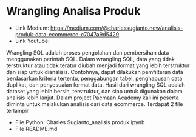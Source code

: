 # Wrangling Analisa Produk
- Link Medium: https://medium.com/@charlessugianto.new/analisis-produk-data-ecommerce-c7047a9d5429
- Link Youtube:

Wrangling SQL adalah proses pengolahan dan pembersihan data menggunakan perintah SQL. Dalam wrangling SQL, data yang tidak terstruktur atau tidak teratur diubah menjadi format yang lebih terstruktur dan siap untuk dianalisis. Contohnya, dapat dilakukan pemfilteran data berdasarkan kriteria tertentu, penggabungan tabel, penghapusan data duplikat, dan penyesuaian format data. Hasil dari wrangling SQL adalah dataset yang lebih bersih, terstruktur, dan siap untuk digunakan dalam analisis lebih lanjut. Dalam project Pacmaan Academy kali ini peserta diminta untuk melakukan analisis dari data ecommerce. Terdapat 2 file terlampir

- File Python: Charles Sugianto_analisis produk.ipynb
- File README.md
